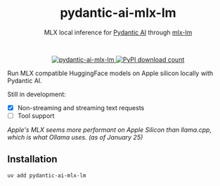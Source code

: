<div align="center">
	<h1 align="center">pydantic-ai-mlx-lm</h1>
	<p align="center">MLX local inference for <a href="https://github.com/pydantic/pydantic-ai" target="_blank">Pydantic AI</a> through <a href="https://github.com/ml-explore/mlx-examples/blob/main/llms" target="_blank">mlx-lm</a></p>
  <br/>
</div>

<p align="center">
  <a href="https://pypi.org/project/pydantic-ai-mlx-lm">
    <img src="https://img.shields.io/pypi/pyversions/pydantic-ai-mlx-lm" alt="pydantic-ai-mlx-lm" />
  </a>
  <a href="https://pypi.org/project/pydantic-ai-mlx-lm">
    <img src="https://img.shields.io/pypi/dm/pydantic-ai-mlx-lm" alt="PyPI download count">
  </a>
</p>

Run MLX compatible HuggingFace models on Apple silicon locally with Pydantic AI.

Still in development:
- [x] Non-streaming and streaming text requests
- [ ] Tool support

_Apple's MLX seems more performant on Apple Silicon than llama.cpp, which is what Ollama uses. (as of January 25)_

## Installation

```bash
uv add pydantic-ai-mlx-lm
```
